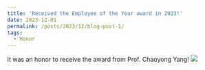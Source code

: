 ```yaml
---
title: 'Received the Employee of the Year award in 2023!'
date: 2023-12-01
permalink: /posts/2023/12/blog-post-1/
tags:
  - Honor 
---
```


It was an honor to receive the award from Prof. Chaoyong Yang!
<img src='/images/DYKR.png'>  
